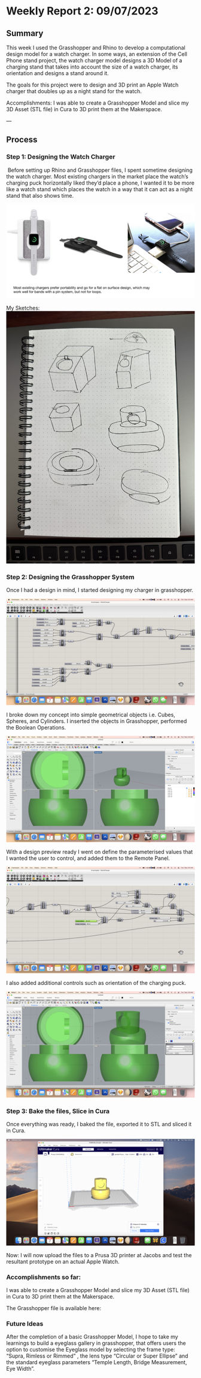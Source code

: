 # Weekly Report 2: 09/07/2023

## Summary
This week I used the Grasshopper and Rhino to develop a computational design model for a watch charger. In some ways, an extension of the Cell Phone stand project, the watch charger model designs a 3D Model of a charging stand that takes into account the size of a watch charger, its orientation and designs a stand around it.

The goals for this project were to design and 3D print an Apple Watch charger that doubles up as a night stand for the watch. 

Accomplishments: I was able to create a Grasshopper Model and slice my 3D Asset (STL file) in Cura to 3D print them at the Makerspace.

—
## Process
### Step 1: Designing the Watch Charger
 Before setting up Rhino and Grasshopper files, I spent sometime designing the watch charger. Most existing chargers in the market place the watch’s charging puck horizontally liked they’d place a phone, I wanted it to be more like a watch stand which places the watch in a way that it can act as a night stand that also shows time.

![Existing Chargers][existingChargers]

My Sketches:
![My Sketches][drawing]

### Step 2: Designing the Grasshopper System

Once I had a design in mind, I started designing my charger in grasshopper. 

![Grasshopper Setup][grasshopper1]

I broke down my concept into simple geometrical objects i.e. Cubes, Spheres, and Cylinders. I inserted the objects in Grasshopper, performed the Boolean Operations.

![Rhino Preview][rhino1]

With a design preview ready I went on define the parameterised values that I wanted the user to control, and added them to the Remote Panel.

![Grass Hopper 2][grasshopper2]

I also added additional controls such as orientation of the charging puck.

![RemotePanel 2][remotePanel]

### Step 3: Bake the files, Slice in Cura

Once everything was ready, I baked the file, exported it to STL and sliced it in Cura.

![Cura][cura]

Now: I will now upload the files to a Prusa 3D printer at Jacobs and test the resultant prototype on an actual Apple Watch.

### Accomplishments so far:

I was able to create a Grasshopper Model and slice my 3D Asset (STL file) in Cura to 3D print them at the Makerspace.

The Grasshopper file is available here: 

### Future Ideas

After the completion of a basic Grasshopper Model, I hope to take my learnings to build a eyeglass gallery in grasshopper, that offers users the option to customise the Eyeglass model by selecting the frame type: “Supra, Rimless or Rimmed” , the lens type “Circular or Super Ellipse” and the standard eyeglass parameters “Temple Length, Bridge Measurement, Eye Width”.

[existingChargers]: weekly-reports/img20230907/existingChargers.jpg
[desiredOutcome]: weekly-reports/img20230907/desiredOutcome.jpg
[grasshopper1]: weekly-reports/img20230907/grasshopper1.jpg
[grasshopper2]: weekly-reports/img20230907/grasshopper2.jpg
[remotePanel]: weekly-reports/img20230907/remotePanel.jpg
[cura]: weekly-reports/img20230907/cura.jpg
[drawing]: weekly-reports/img20230907/drawing.jpg
[rhino1]: weekly-reports/img20230907/rhino1.jpg
